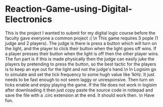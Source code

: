 # Reaction-Game-using-Digital-Electronics
This is the project I wanted to submit for my digital logic course before the faculty gave everyone a common project :( \n
This game requires 3 pople (1 judge and 2 players). The judge is there is press a button which will turn on the light, and the player to click their button when the light goes off wins. If a player presses their button when the light is off then the other player wins. The fun part is if this is made physically then the judge can easily juke the players by pretending to press the button, so the best tactic for the players is to keep an eye out for the light and not the judge's hand.\n
In Logisim go to simulate and set the tick frequency to some hugh value like 1kHz. It just needs to be fast enough to not seem laggy or unresponsive. Then turn on ticks enable and enjoy playing the game. If the file does not work in logisim after downloading it then just copy paste the source code in notepad and save the file with a .circ extension at the end. It should work then. \n
Have fun.
